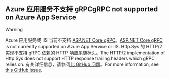 ## <a name="grpc-not-supported-on-azure-app-service"></a><span data-ttu-id="8ec65-101">Azure 应用服务不支持 gRPC</span><span class="sxs-lookup"><span data-stu-id="8ec65-101">gRPC not supported on Azure App Service</span></span>

> [!WARNING]
> <span data-ttu-id="8ec65-102">Azure 应用服务或 IIS 当前不支持 [ASP.NET Core gRPC](xref:grpc/index)。</span><span class="sxs-lookup"><span data-stu-id="8ec65-102">[ASP.NET Core gRPC](xref:grpc/index) is not currently supported on Azure App Service or IIS.</span></span> <span data-ttu-id="8ec65-103">Http.Sys 的 HTTP/2 实现不支持 gRPC 依赖的 HTTP 响应尾随标头。</span><span class="sxs-lookup"><span data-stu-id="8ec65-103">The HTTP/2 implementation of Http.Sys does not support HTTP response trailing headers which gRPC relies on.</span></span> <span data-ttu-id="8ec65-104">有关详细信息，请参阅[此 GitHub 问题](https://github.com/dotnet/AspNetCore/issues/9020)。</span><span class="sxs-lookup"><span data-stu-id="8ec65-104">For more information, see [this GitHub issue](https://github.com/dotnet/AspNetCore/issues/9020).</span></span>
